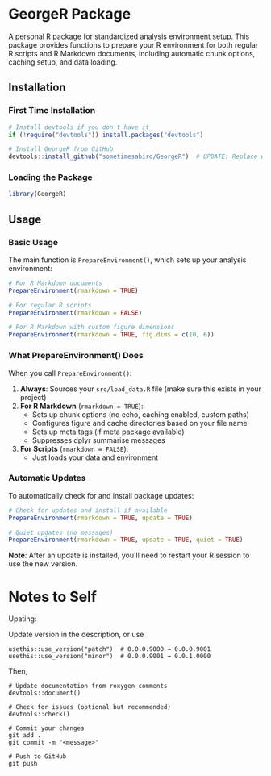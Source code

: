 # GeorgeR Package

A personal R package for standardized analysis environment setup. This package provides functions to prepare your R environment for both regular R scripts and R Markdown documents, including automatic chunk options, caching setup, and data loading.

## Installation

### First Time Installation

```r
# Install devtools if you don't have it
if (!require("devtools")) install.packages("devtools")

# Install GeorgeR from GitHub
devtools::install_github("sometimesabird/GeorgeR")  # UPDATE: Replace with your actual GitHub username
```

### Loading the Package

```r
library(GeorgeR)
```

## Usage

### Basic Usage

The main function is `PrepareEnvironment()`, which sets up your analysis environment:

```r
# For R Markdown documents
PrepareEnvironment(rmarkdown = TRUE)

# For regular R scripts
PrepareEnvironment(rmarkdown = FALSE)

# For R Markdown with custom figure dimensions
PrepareEnvironment(rmarkdown = TRUE, fig.dims = c(10, 6))
```

### What PrepareEnvironment() Does

When you call `PrepareEnvironment()`:

1. **Always**: Sources your `src/load_data.R` file (make sure this exists in your project)
2. **For R Markdown** (`rmarkdown = TRUE`):
   - Sets up chunk options (no echo, caching enabled, custom paths)
   - Configures figure and cache directories based on your file name
   - Sets up meta tags (if meta package available)
   - Suppresses dplyr summarise messages
3. **For Scripts** (`rmarkdown = FALSE`):
   - Just loads your data and environment

### Automatic Updates

To automatically check for and install package updates:

```r
# Check for updates and install if available
PrepareEnvironment(rmarkdown = TRUE, update = TRUE)

# Quiet updates (no messages)
PrepareEnvironment(rmarkdown = TRUE, update = TRUE, quiet = TRUE)
```

**Note**: After an update is installed, you'll need to restart your R session to use the new version.


# Notes to Self

Upating:

Update version in the description, or use

```
usethis::use_version("patch")  # 0.0.0.9000 → 0.0.0.9001
usethis::use_version("minor")  # 0.0.0.9001 → 0.0.1.0000
```

Then,
```
# Update documentation from roxygen comments
devtools::document()

# Check for issues (optional but recommended)
devtools::check()

# Commit your changes
git add .
git commit -m "<message>"

# Push to GitHub
git push
```
